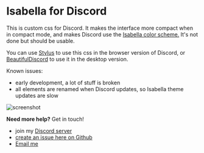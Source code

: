 # Isabella for Discord

This is custom css for Discord. It makes the interface more compact when in compact mode, and makes Discord use the [Isabella color scheme.](https://github.com/isabella-theme) It's not done but should be usable.

You can use [Stylus](https://add0n.com/stylus.html) to use this css in the browser version of Discord, or [BeautifulDiscord](https://github.com/leovoel/BeautifulDiscord) to use it in the desktop version.

Known issues:

- early development, a lot of stuff is broken
- all elements are renamed when Discord updates, so Isabella theme updates are slow

![screenshot](https://cdn.discordapp.com/attachments/410954878093885451/572507740518481930/unknown.png)

**Need more help?** Get in touch!
- join my [Discord server](https://discord.gg/ZfDP2ZV)
- [create an issue here on Github](https://github.com/isabella-theme/isabella-discord/issues/new)
- [Email me](mailto:jontiamac@gmail.com)
